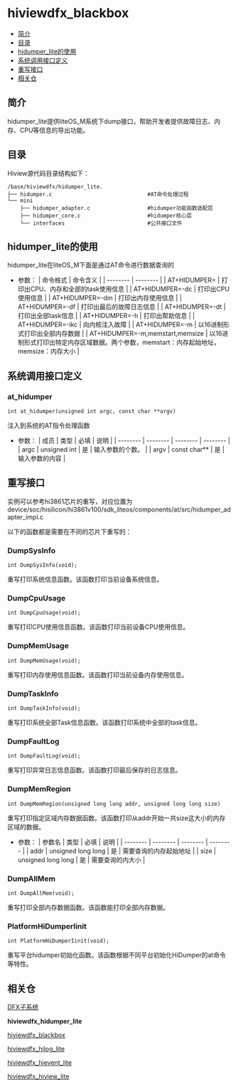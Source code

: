 # hiviewdfx_blackbox

-   [简介](#简介)
-   [目录](#目录)
-   [hidumper_lite的使用](#hidumper_lite的使用)
-   [系统调用接口定义](#系统调用接口定义)
-   [重写接口](#重写接口)
-   [相关仓](#相关仓)

## 简介

hidumper_lite提供liteOS_M系统下dump接口，帮助开发者提供故障日志、内存、CPU等信息的导出功能。

## 目录

Hiview源代码目录结构如下：

```
/base/hiviewdfx/hidumper_lite.
├── hidumper.c                              #AT命令处理过程
└── mini
    ├── hidumper_adapter.c                  #hidumper功能函数适配层
    ├── hidumper_core.c                     #hidumper核心层
    └── interfaces                          #公共接口文件

```

## hidumper_lite的使用

hidumper_lite在liteOS_M下面是通过AT命令进行数据查询的

- 参数：
  | 命令格式 | 命令含义 |
  | -------- | -------- |
  | AT+HIDUMPER= | 打印出CPU、内存和全部的task使用信息 |
  | AT+HIDUMPER=-dc | 打印出CPU使用信息 |
  | AT+HIDUMPER=-dm | 打印出内存使用信息 |
  | AT+HIDUMPER=-df | 打印出最后的故障日志信息 |
  | AT+HIDUMPER=-dt | 打印出全部task信息 |
  | AT+HIDUMPER=-h | 打印出帮助信息 |
  | AT+HIDUMPER=-ikc | 向内核注入故障 |
  | AT+HIDUMPER=-m | 以16进制形式打印出全部内存数据 |
  | AT+HIDUMPER=-m,memstart,memsize | 以16进制形式打印出特定内存区域数据。两个参数，memstart：内存起始地址，memsize：内存大小 |

## 系统调用接口定义

### at_hidumper

```
int at_hidumper(unsigned int argc, const char **argv)
```

注入到系统的AT指令处理函数

- 参数：
  | 成员 | 类型 | 必填 | 说明 |
  | -------- | -------- | -------- | -------- |
  | argc | unsigned int | 是 | 输入参数的个数。 |
  | argv | const char** | 是 | 输入参数的内容 |


## 重写接口

实例可以参考hi3861芯片的重写，对应位置为device/soc/hisilicon/hi3861v100/sdk_liteos/components/at/src/hidumper_adapter_impl.c

以下的函数都是需要在不同的芯片下重写的：

### DumpSysInfo

```
int DumpSysInfo(void);
```

重写打印系统信息函数。该函数打印当前设备系统信息。

### DumpCpuUsage

```
int DumpCpuUsage(void);
```

重写打印CPU使用信息函数。该函数打印当前设备CPU使用信息。

### DumpMemUsage

```
int DumpMemUsage(void);
```

重写打印内存使用信息函数。该函数打印当前设备内存使用信息。

### DumpTaskInfo

```
int DumpTaskInfo(void);
```

重写打印系统全部Task信息函数。该函数打印系统中全部的task信息。

### DumpFaultLog

```
int DumpFaultLog(void);
```

重写打印异常日志信息函数。该函数打印最后保存的日志信息。

### DumpMemRegion

```
int DumpMemRegion(unsigned long long addr, unsigned long long size)
```

重写打印指定区域内存数据函数。该函数打印从addr开始一共size这大小的内存区域的数据。

- 参数：
  | 参数名 | 类型 | 必填 | 说明 |
  | -------- | -------- | -------- | -------- |
  | addr | unsigned long long | 是 | 需要查询的内存起始地址 |
  | size | unsigned long long | 是 | 需要查询的内大小 |

### DumpAllMem

```
int DumpAllMem(void); 
```

重写打印全部内存数据函数。该函数能打印全部内存数据。

### PlatformHiDumperIinit

```
int PlatformHiDumperIinit(void); 
```

重写平台hidumper初始化函数。该函数根据不同平台初始化HiDumper的at命令等特性。

## 相关仓

[DFX子系统](https://gitee.com/openharmony/docs/blob/master/zh-cn/readme/DFX%E5%AD%90%E7%B3%BB%E7%BB%9F.md)

**hiviewdfx\_hidumper\_lite**

[hiviewdfx\_blackbox](https://gitee.com/openharmony/hiviewdfx_blackbox/blob/master/README_zh.md)

[hiviewdfx\_hilog\_lite](https://gitee.com/openharmony/hiviewdfx_hilog_lite/blob/master/README_zh.md)

[hiviewdfx\_hievent\_lite](https://gitee.com/openharmony/hiviewdfx_hievent_lite/blob/master/README_zh.md)

[hiviewdfx\_hiview\_lite](https://gitee.com/openharmony/hiviewdfx_hiview_lite/blob/master/README_zh.md)

